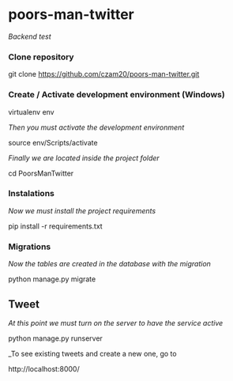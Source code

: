 # poors-man-twitter
_Backend test_

### Clone repository 

git clone https://github.com/czam20/poors-man-twitter.git

### Create / Activate development environment (Windows)

virtualenv env

_Then you must activate the development environment_

source env/Scripts/activate

_Finally we are located inside the project folder_

cd PoorsManTwitter

### Instalations  

_Now we must install the project requirements_

pip install -r requirements.txt

### Migrations

_Now the tables are created in the database with the migration_

python manage.py migrate

## Tweet

_At this point we must turn on the server to have the service active_

python manage.py runserver

_To see existing tweets and create a new one, go to

http://localhost:8000/
